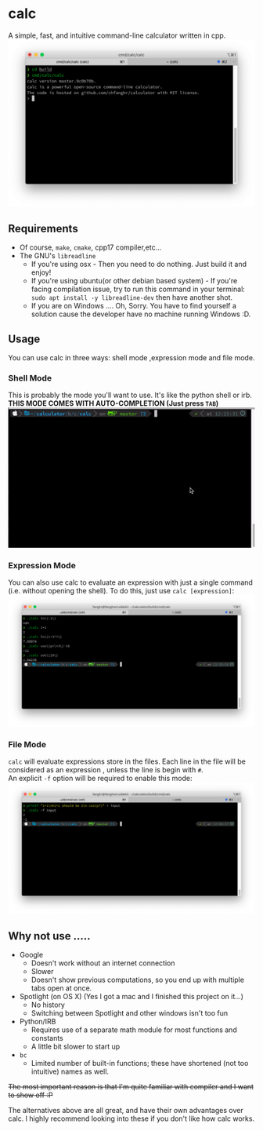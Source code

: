 # calc

A simple, fast, and intuitive command-line calculator written in cpp.<br>
![calc_screenshot](../../doc/img/calc_screenshot.png)

## Requirements
* Of course, `make`, `cmake`, cpp17 compiler,etc...
* The GNU's `libreadline`
    * If you're using osx - Then you need to do nothing. Just build it and enjoy!
    * If you're using ubuntu(or other debian based system) - If you're facing compilation issue, try to run this
     command in your terminal: `sudo apt install -y libreadline-dev` then have another shot. 
     * If you are on Windows .... Oh, Sorry. You have to find yourself a solution cause the developer have no machine
      running Windows :D.
     
## Usage
You can use calc in three ways: shell mode ,expression mode and file mode.

### Shell Mode
This is probably the mode you'll want to use. It's like the python shell or irb. **THIS MODE COMES WITH
AUTO-COMPLETION (Just press `TAB`)**
![calc_shell_mode](../../doc/img/calc_shell_mode.gif)

### Expression Mode
You can also use calc to evaluate an expression with just a single command (i.e. without opening the shell). To do this, just use `calc [expression]`:
![calc_expression_mode](../../doc/img/calc_expression_mode.png)

### File Mode
`calc` will evaluate expressions store in the files. Each line in the file will be considered as an expression
, unless the line is begin with `#`. <br>
An explicit `-f` option will be required to enable this mode:
![calc_filr_mode](../../doc/img/calc_file_mode.png)

## Why not use .....
* Google
    * Doesn't work without an internet connection
    * Slower
    * Doesn't show previous computations, so you end up with multiple tabs open at once.
* Spotlight (on OS X) (Yes I got a mac and I finished this project on it...)
    * No history
    * Switching between Spotlight and other windows isn't too fun
* Python/IRB
    * Requires use of a separate math module for most functions and constants 
    * A little bit slower to start up
* `bc`
    * Limited number of built-in functions; these have shortened (not too intuitive) names as well.

~~The most important reason is that I'm quite familiar with compiler and I  want to show off :P~~<br>

The alternatives above are all great, and have their own advantages over calc. I highly recommend looking into these
 if you don't like how calc works.
